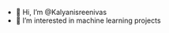 - 👋 Hi, I’m @Kalyanisreenivas
- 👀 I’m interested in machine learning projects 


<!---
Kalyanisreenivas/Kalyanisreenivas is a ✨ special ✨ repository because its `README.md` (this file) appears on your GitHub profile.
You can click the Preview link to take a look at your changes.
--->

